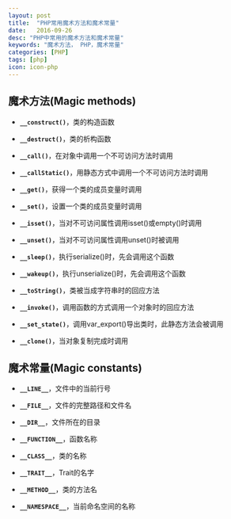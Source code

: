 ```yaml
---
layout: post
title:  "PHP常用魔术方法和魔术常量"
date:   2016-09-26
desc: "PHP中常用的魔术方法和魔术常量"
keywords: "魔术方法， PHP，魔术常量"
categories: [PHP]
tags: [php]
icon: icon-php
---
```




## __魔术方法(Magic methods)__

* __`__construct()`__，类的构造函数

* __`__destruct()`__，类的析构函数

* __`__call()`__，在对象中调用一个不可访问方法时调用

* __`__callStatic()`__，用静态方式中调用一个不可访问方法时调用

* __`__get()`__，获得一个类的成员变量时调用

* __`__set()`__，设置一个类的成员变量时调用

* __`__isset()`__，当对不可访问属性调用isset()或empty()时调用

* __`__unset()`__，当对不可访问属性调用unset()时被调用

* __`__sleep()`__，执行serialize()时，先会调用这个函数

* __`__wakeup()`__，执行unserialize()时，先会调用这个函数

* __`__toString()`__，类被当成字符串时的回应方法

* __`__invoke()`__，调用函数的方式调用一个对象时的回应方法

* __`__set_state()`__，调用var_export()导出类时，此静态方法会被调用

* __`__clone()`__，当对象复制完成时调用


## __魔术常量(Magic constants)__

* __`__LINE__`__，文件中的当前行号

* __`__FILE__`__，文件的完整路径和文件名

* __`__DIR__`__，文件所在的目录

* __`__FUNCTION__`__，函数名称

* __`__CLASS__`__，类的名称

* __`__TRAIT__`__，Trait的名字

* __`__METHOD__`__，类的方法名

* __`__NAMESPACE__`__，当前命名空间的名称